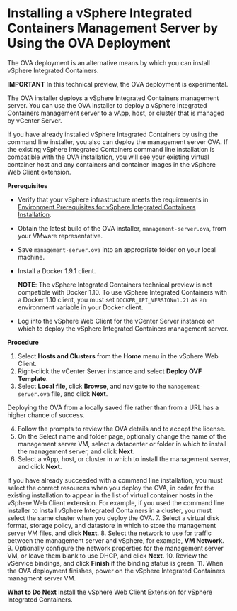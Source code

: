 # Installing a vSphere Integrated Containers Management Server by Using the OVA Deployment #

The OVA deployment is an alternative means by which you can install vSphere Integrated Containers. 

**IMPORTANT** In this technical preview, the OVA deployment is experimental.

The OVA installer deploys a vSphere Integrated Containers management server. You can use the OVA installer to deploy a vSphere Integrated Containers management server to a vApp, host, or cluster that is managed by vCenter Server.

If you have already installed vSphere Integrated Containers by using the command line installer, you also can deploy the management server OVA. If  the existing vSphere Integrated Containers command line installation is compatible with the OVA installation, you will see your existing virtual container host and any containers and container images in the vSphere Web Client extension.

**Prerequisites**

* Verify that your vSphere infrastructure meets the requirements in [Environment Prerequisites for vSphere Integrated Containers Installation](vic_installation_prereqs.md). 
* Obtain the latest build of the OVA installer, ```management-server.ova```, from your VMware representative.
* Save ```management-server.ova``` into an appropriate folder on your local machine.
* Install a Docker 1.9.1 client. 
 
   **NOTE**: The vSphere Integrated Containers technical preview is not compatible with Docker 1.10. To use vSphere Integrated Containers with a Docker 1.10 client, you must set `DOCKER_API_VERSION=1.21` as an environment variable in your Docker client. 
* Log into the vSphere Web Client for the vCenter Server instance on which to deploy the vSphere Integrated Containers management server.


**Procedure**

1. Select **Hosts and Clusters** from the **Home** menu in the vSphere Web Client.
2. Right-click the vCenter Server instance and select **Deploy OVF Template**.
3. Select **Local file**, click **Browse**, and navigate to the  ```management-server.ova``` file, and click **Next**.

  Deploying the OVA from a locally saved file rather than from a URL has a higher chance of success.  

4. Follow the prompts to review the OVA details and to accept the license.
5. On the Select name and folder page, optionally change the name of the management server VM, select a datacenter or folder in which to install the management server, and click **Next**.
6. Select a vApp, host, or cluster in which to install the management server, and click **Next**. 

  If you have already succeeded with a command line installation, you must select the correct resources when you deploy the OVA, in order for the existing installation to appear in the list of virtual container hosts in the vSphere Web Client extension. For example, if you used the command line installer to install vSphere Integrated Containers in a cluster, you must select the same cluster when you deploy the OVA. 
7. Select a virtual disk format, storage policy, and datastore in which to store the management server VM files, and click **Next**. 
8. Select the network to use for traffic between the management server and vSphere, for example, **VM Network**.
9. Optionally configure the network properties for the management server VM, or leave them blank to use DHCP, and click **Next**.
10. Review the vService bindings, and click **Finish** if the binding status is green.
11. When the OVA deployment finishes, power on the vSphere Integrated Containers managment server VM.

**What to Do Next**
Install the vSphere Web Client Extension for vSphere Integrated Containers.
